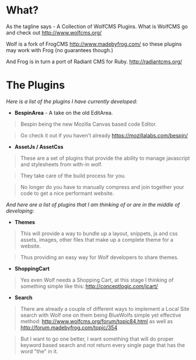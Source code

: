# What? #
As the tagline says - A Collection of WolfCMS Plugins.
What is WolfCMS go and check out http://www.wolfcms.org/

Wolf is a fork of FrogCMS http://www.madebyfrog.com/ so these
plugins may work with Frog (no guarantees though.)

And Frog is in turn a port of Radiant CMS for Ruby.
http://radiantcms.org/

# The Plugins #
_Here is a list of the plugins I have currently developed:_

  * **BespinArea** - A take on the old EditArea.
> Bespin being the new Mozilla Canvas based code Editor.

> Go check it out if you haven't already https://mozillalabs.com/bespin/

  * **AssetJs / AssetCss**
> These are a set of plugins that provide the ability to manage javascript and stylesheets from with-in wolf.

> They take care of the build process for you.

> No longer do you have to manually compress and join together your code to get a nice performant website.

_And here are a list of plugins that I am thinking of or are in the middle of developing:_

  * **Themes**
> This will provide a way to bundle up a layout, snippets, js and css assets, images, other files that make up a complete theme for a website.

> Thus providing an easy way for Wolf developers to share themes.

  * **ShoppingCart**
> Yes even Wolf needs a Shopping Cart, at this stage I thinking of something simple like this: http://conceptlogic.com/jcart/

  * **Search**
> There are already a couple of different ways to implement a Local Site search with Wolf one on them being BlueWolfs simple yet effective method: http://www.wolfcms.org/forum/topic84.html as well as http://forum.madebyfrog.com/topic/354

> But I want to go one better, I want something that will do proper keyword based search and not return every single page that has the word "the" in it.